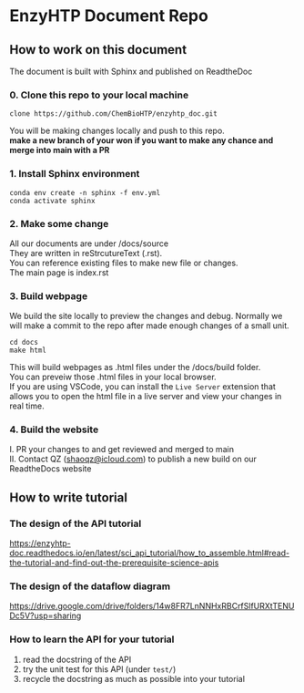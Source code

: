 # EnzyHTP Document Repo


## How to work on this document

The document is built with Sphinx and published on ReadtheDoc

### 0. Clone this repo to your local machine

```
clone https://github.com/ChemBioHTP/enzyhtp_doc.git
```
You will be making changes locally and push to this repo.  
**make a new branch of your won if you want to make any chance and merge into main with a PR**

### 1. Install Sphinx environment
```
conda env create -n sphinx -f env.yml
conda activate sphinx
```

### 2. Make some change
All our documents are under /docs/source  
They are written in reStrcutureText (.rst).  
You can reference existing files to make new file or changes.  
The main page is index.rst

### 3. Build webpage
We build the site locally to preview the changes and debug. Normally we will make a commit to the repo after made enough changes of a small unit.
```
cd docs
make html
```
This will build webpages as .html files under the /docs/build folder.  
You can preveiw those .html files in your local browser.  
If you are using VSCode, you can install the `Live Server` extension that allows you to open the 
html file in a live server and view your changes in real time.  

### 4. Build the website
I. PR your changes to and get reviewed and merged to main   
II. Contact QZ (shaoqz@icloud.com) to publish a new build on our ReadtheDocs website

## How to write tutorial

### The design of the API tutorial

https://enzyhtp-doc.readthedocs.io/en/latest/sci_api_tutorial/how_to_assemble.html#read-the-tutorial-and-find-out-the-prerequisite-science-apis

### The design of the dataflow diagram

https://drive.google.com/drive/folders/14w8FR7LnNNHxRBCrfSlfURXtTENUDc5V?usp=sharing

### How to learn the API for your tutorial

1. read the docstring of the API
2. try the unit test for this API (under `test/`)
3. recycle the docstring as much as possible into your tutorial
